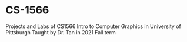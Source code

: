 # CS-1566
Projects and Labs of CS1566 Intro to Computer Graphics in University of Pittsburgh
Taught by Dr. Tan in 2021 Fall term

